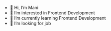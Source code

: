 - 👋 Hi, I’m Mani
- 👀 I’m interested in Frontend Development
- 🌱 I’m currently learning Frontend Development
- 💞️ I’m looking for job

<!---
mani6345/mani6345 is a ✨ special ✨ repository because its `README.md` (this file) appears on your GitHub profile.
You can click the Preview link to take a look at your changes.
--->
